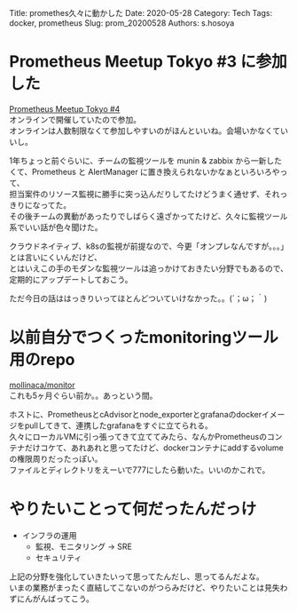 Title: promethes久々に動かした
Date: 2020-05-28
Category: Tech
Tags: docker, prometheus
Slug: prom_20200528
Authors: s.hosoya

# Prometheus Meetup Tokyo #3 に参加した

[Prometheus Meetup Tokyo #4](https://prometheus.connpass.com/event/175547/)  
オンラインで開催していたので参加。  
オンラインは人数制限なくて参加しやすいのがほんといいね。会場いかなくていいし。  

1年ちょっと前ぐらいに、チームの監視ツールを munin & zabbix から一新したくて、Prometheus と AlertManager に置き換えられないかなぁといろいろやって、  
担当案件のリソース監視に勝手に突っ込んだりしてたけどうまく通せず、それっきりになってた。  
その後チームの異動があったりでしばらく遠ざかってたけど、久々に監視ツール系でいい話が色々聞けた。  

クラウドネイティブ、k8sの監視が前提なので、今更「オンプレなんですが。。。」とは言いにくいんだけど、  
とはいえこの手のモダンな監視ツールは追っかけておきたい分野でもあるので、定期的にアップデートしておこう。

ただ今日の話ははっきりいってほとんどついていけなかった。。(´；ω；｀)  


# 以前自分でつくったmonitoringツール用のrepo

[mollinaca/monitor](https://github.com/mollinaca/monitor)  
これも5ヶ月ぐらい前か。。あっという間。  

ホストに、PrometheusとcAdvisorとnode_exporterとgrafanaのdockerイメージをpullしてきて、連携したgrafanaをすぐに立てられる。  
久々にローカルVMに引っ張ってきて立ててみたら、なんかPrometheusのコンテナだけコケて、あれあれと思ってたけど、dockerコンテナにaddするvolumeの権限周りだったっぽい。  
ファイルとディレクトリをえーいで777にしたら動いた。いいのかこれで。

# やりたいことって何だったんだっけ

* インフラの運用
    * 監視、モニタリング → SRE
    * セキュリティ

上記の分野を強化していきたいって思ってたんだし、思ってるんだよな。  
いまの業務がまったく直結してこないのがつらみだけど、やりたいことは見失わずにんがんばってこう。
